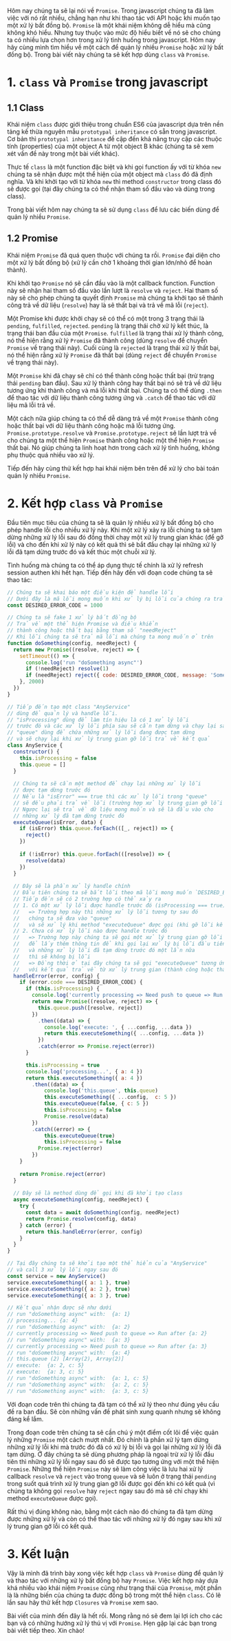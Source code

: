 Hôm nay chúng ta sẽ lại nói về `Promise`. Trong javascript chúng ta đã làm việc với nó rất nhiều, chẳng hạn như khi thao tác với API hoặc khi muốn tạo một xử lý bất đồng bộ. `Promise` là một khái niệm không dễ hiểu mà cũng không khó hiểu. Nhưng tuy thuộc vào mức độ hiểu biết về nó sẽ cho chúng ta có nhiều lựa chọn hơn trong xử lý tình huống trong javascript. Hôm nay hãy cùng mình tìm hiểu về một cách để quản lý nhiều `Promise` hoặc xử lý bất đồng bộ. Trong bài viết này chúng ta sẽ kết hợp dùng `class` và `Promise`.
# 1. `class` và `Promise` trong javascript
## 1.1 Class
Khái niệm `class` được giới thiệu trong chuẩn ES6 của javascript dựa trên nền tảng kế thừa nguyên mẫu `prototypal inheritance` có sẵn trong javascript. Cơ bản thì `prototypal inheritance` đề cập đến khả năng truy cập các thuộc tính (properties) của một object A từ một object B khác (chúng ta sẽ xem xét vấn đề này trong một bài viết khác).

Thực tế  `class` là một function đặc biệt và khi gọi function ấy với từ khóa `new` chúng ta sẽ nhận được một thể hiện của một object mà `class` đó đã định nghĩa. Và khi khởi tạo với từ khóa `new` thì method `constructor` trong class đó sẽ được gọi (tại đây chúng ta có thể nhận tham số đầu vào và dùng trong class).

Trong bài viết hôm nay chúng ta sẽ sử dụng `class` để lưu các biến dùng để quản lý nhiều `Promise`.

## 1.2 Promise
Khái niệm `Promise` đã quá quen thuộc với chúng ta rồi. `Promise` đại diện cho một xử lý bất đồng bộ (xử lý cần chờ 1 khoảng thời gian lớn/nhỏ để hoàn thành).

Khi khởi tạo `Promise` nó sẽ cần đầu vào là một callback function. Function này sẽ nhận hai tham số đầu vào lần lượt là `resolve` và `reject`. Hai tham số này sẽ cho phép chúng ta quyết định `Promise` mà chúng ta khởi tạo sẽ thành công trả về dữ liệu (`resolve`) hay là sẽ thất bại và trả về mã lỗi (`reject`).

Một Promise khi được khởi chạy sẽ có thể có một trong 3 trạng thái là `pending`, `fulfilled`, `rejected`. `pending` là trạng thái chờ xử lý kết thúc, là trạng thái ban đầu của một `Promise`. `fulfilled` là trạng thái xử lý thành công, nó thể hiện rằng xử lý `Promise` đã thành công (dùng `resolve` để chuyển `Promise` về trạng thái này). Cuối cùng là `rejected` là trạng thái xử lý thất bại, nó thể hiện rằng xử lý `Promise` đã thất bại (dùng `reject` để chuyển `Promise` về trạng thái này).

Một `Promise` khi đã chạy sẽ chỉ có thể thành công hoặc thất bại (trừ trạng thái `pending` ban đầu). Sau xử lý thành công hay thất bại nó sẽ trả về dữ liệu tương ứng khi thành công và mã lỗi khi thất bại. Chúng ta có thể dùng `.then` để thao tác với dữ liệu thành công tương ứng và `.catch` để thao tác với dữ liệu mã lỗi trả về.

Một cách nữa giúp chúng ta có thể dễ dàng trả về một `Promise` thành công hoặc thất bại với dữ liệu thành công hoặc mã lỗi tương ứng. `Promise.prototype.resolve` và `Promise.prototype.reject` sẽ lần lượt trả về cho chúng ta một thể hiện `Promise` thành công hoặc một thể hiện `Promise` thất bại. Nó giúp chúng ta linh hoạt hơn trong cách xử lý tình huống, không phụ thuộc quá nhiều vào xử lý.

Tiếp đến hãy cùng thử kết hợp hai khái niệm bên trên để xử lý cho bài toán quản lý nhiều `Promise`.
# 2. Kết hợp `class` và `Promise`
Đầu tiên mục tiêu của chúng ta sẽ là quản lý nhiều xử lý bất đồng bộ cho phép handle lỗi cho nhiều xử lý này. Khi một xử lý xảy ra lỗi chúng ta sẽ tạm dừng những xử lý lỗi sau đó đồng thời chạy một xử lý trung gian khác (để gỡ lỗi) và cho đến khi xử lý này có kết quả thì sẽ bắt đầu chạy lại những xử lý lỗi đã tạm dừng trước đó và kết thúc một chuỗi xử lý.

Tình huống mà chúng ta có thể áp dụng thực tế chính là xử lý refresh session authen khi hết hạn. Tiếp đến hãy đến với đoạn code chúng ta sẽ thao tác:
```javascript
// Chúng ta sẽ khai báo một điều kiện để handle lỗi
// Dưới đây là mã lỗi mong muốn khi xử lý bị lỗi của chúng ra trả về
const DESIRED_ERROR_CODE = 1000

// Chúng ta sẽ fake 1 xử lý bất đồng bộ
// Trả về một thể hiện Promise và điều khiển 
// thành công hoặc thất bại bằng tham số "needReject"
// Khi lỗi chúng ta sẽ trả mã lỗi mà chúng ta mong muốn ở trên
function doSomething(config, needReject) {
  return new Promise((resolve, reject) => {
    setTimeout(() => {
      console.log('run "doSomething async"')
      if (!needReject) resolve(1)
      if (needReject) reject({ code: DESIRED_ERROR_CODE, message: 'Some thing went wrong' })
    }, 2000)
  })
}

// Tiếp đến tạo một class "AnyService"
// dùng để quản lý và handle lỗi.
// "isProcessing" dùng để làm tín hiệu là có 1 xử lý lỗi
// trước đó và các xử lý lỗi phía sau sẽ cần tạm dừng và chạy lại sau
// "queue" dùng để chứa những xử lý lỗi đang được tạm dừng
// và sẽ chạy lại khi xử lý trung gian gỡ lỗi trả về kết quả
class AnyService {
  constructor() {
    this.isProcessing = false
    this.queue = []
  }
  
  // Chúng ta sẽ cần một method để chạy lại những xử lý lỗi
  // được tạm dừng trước đó
  // Nếu là "isError" === true thì các xử lý lỗi trong "queue"
  // sẽ đều phải trả về lỗi (trường hợp xử lý trung gian gỡ lỗi chạy nhưng không thành công)
  // Ngược lại sẽ trả về dữ liệu mong muốn và sẽ là đầu vào cho
  // những xử lý đã tạm dừng trước đó
  executeQueue(isError, data) {
    if (isError) this.queue.forEach(([_, reject]) => {
      reject()
    })
    
    if (!isError) this.queue.forEach(([resolve]) => {
      resolve(data)
    })
  }
  
  // Đây sẽ là phần xử lý handle chính
  // Đầu tiên chúng ta sẽ bắt lỗi theo mã lỗi mong muốn `DESIRED_ERROR_CODE`
  // Tiếp đến sẽ có 2 trường hợp có thể xảy ra
  // 1. Có một xử lý lỗi được handle trước đó (isProcessing === true)
  //   => Trường hợp này thì những xử lý lỗi tương tự sau đó
  //   chúng ta sẽ đưa vào "queue"
  //   và sẽ xử lý khi method "executeQueue" được gọi (khi gỡ lỗi kết thúc)
  // 2. Chưa có xử lý lỗi nào được handle trước đó
  //   => Trường hợp này chúng ta sẽ gọi một xử lý trung gian gỡ lỗi
  //   để lấy thêm thông tin để khi gọi lại xử lý bị lỗi đầu tiên
  //   và những xử lý lỗi đã tạm dừng trước đó một lần nữa
  //   thì sẽ không bị lỗi
  //   => Đồng thời ở tại đây chúng ta sẽ gọi "executeQueue" tương ứng
  //   với kết quả trả về từ xử lý trung gian (thành công hoặc thất bại)
  handleError(error, config) {
    if (error.code === DESIRED_ERROR_CODE) {
      if (this.isProcessing) {
        console.log('currently processing => Need push to queue => Run after', config)
        return new Promise((resolve, reject) => {
          this.queue.push([resolve, reject])
        })
          .then((data) => {
          	console.log('execute: ', { ...config, ...data })
            return this.executeSomething({ ...config, ...data })
          })
          .catch(error => Promise.reject(error))
      }

      this.isProcessing = true
      console.log('processing...', { a: 4 })
	  return this.executeSomething({ a: 4 })
        .then((data) => {
        	console.log('this.queue', this.queue)
            this.executeSomething({ ...config,  c: 5 })
        	this.executeQueue(false, { c: 5 })
        	this.isProcessing = false
        	Promise.resolve(data)
      	})
        .catch((error) => {
        	this.executeQueue(true)
        	this.isProcessing = false
          Promise.reject(error)
        })
    }
    
    return Promise.reject(error)
  }
  
  // Đây sẽ là method dùng để gọi khi đã khởi tạo class
  async executeSomething(config, needReject) {
    try {
      const data = await doSomething(config, needReject)
      return Promise.resolve(config, data)
    } catch (error) {
      return this.handleError(error, config)
    }
  }
}

// Tại đây chúng ta sẽ khởi tạo một thể hiển của "AnyService"
// và call 3 xử lý lỗi ngay sau đó
const service = new AnyService()
service.executeSomething({ a: 1 }, true)
service.executeSomething({ a: 2 }, true)
service.executeSomething({ a: 3 }, true)

// Kết quả nhận được sẽ như dưới
// run "doSomething async" with:  {a: 1}
// processing... {a: 4}
// run "doSomething async" with:  {a: 2}
// currently processing => Need push to queue => Run after {a: 2}
// run "doSomething async" with:  {a: 3}
// currently processing => Need push to queue => Run after {a: 3}
// run "doSomething async" with:  {a: 4}
// this.queue (2) [Array(2), Array(2)]
// execute:  {a: 2, c: 5}
// execute:  {a: 3, c: 5}
// run "doSomething async" with:  {a: 1, c: 5}
// run "doSomething async" with:  {a: 2, c: 5}
// run "doSomething async" with:  {a: 3, c: 5}
```
Với đoạn code trên thì chúng ta đã tạm có thể xử lý theo như đúng yêu cầu đề ra ban đầu. Sẽ còn những vấn đề phát sinh xung quanh nhưng sẽ không đáng kể lắm.

Trong đoạn code trên chúng ta sẽ cần chú ý một điểm cốt lõi để việc quản lý những `Promise` một cách mượt nhất. Đó chính là phần xử lý tạm dừng những xử lý lỗi khi mà trước đó đã có xử lý bị lỗi và gọi lại những xử lý lỗi đã tạm dừng. Ở đây chúng ta sẽ dùng phương pháp là ngoại trừ xử lý lỗi đầu tiên thì những xử lý lỗi ngay sau đó sẽ được tạo tương ứng với một thể hiện `Promise`. Những thể hiện `Promise` này sẽ làm công việc là lưu hai xử lý callback `resolve` và `reject` vào trong `queue` và sẽ luôn ở trạng thái `pending` trong suốt quá trình xử lý trung gian gỡ lỗi được gọi đến khi có kết quả (vì chúng ta không gọi `resolve` hay `reject` ngay sau đó mà sẽ chỉ chạy khi method `executeQueue` được gọi).

Rất thú vị đúng không nào, bằng một cách nào đó chúng ta đã tạm dừng được những xử lý và còn có thể thao tác với những xử lý đó ngay sau khi xử lý trung gian gỡ lỗi có kết quả.
# 3. Kết luận
Vậy là mình đã trình bày xong việc kết hợp `class` và `Promise` dùng để quản lý và thao tác với những xử lý bất đồng bộ hay `Promise`. Việc kết hợp này dựa khá nhiều vào khái niệm `Promise` cũng như trạng thái của `Promise`, một phần là là những biến của chúng ta được đồng bộ trong một thể hiện `class`. Có lẽ lần sau hãy thử kết hợp `Closures` và `Promise` xem sao.

Bài viết của mình đến đây là hết rồi. Mong rằng nó sẽ đem lại lợi ích cho các bạn và có những hướng xử lý thú vị với `Promise`. Hẹn gặp lại các bạn trong bài viết tiếp theo. Xin chào!